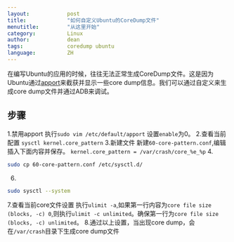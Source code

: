 ```yaml
---
layout:            post
title:             "如何自定义Ubuntu的CoreDump文件"
menutitle:         "从这里开始"
category:          Linux
author:            dean
tags:              coredump ubuntu
language:          ZH
---
```

在编写Ubuntu的应用的时候，往往无法正常生成CoreDump文件。这是因为Ubuntu通过[apport](https://wiki.ubuntu.com/Apport)来截获并显示一些core dump信息。我们可以通过自定义来生成core dump文件并通过ADB来调试。
## 步骤
1.禁用apport
  执行`sudo vim /etc/default/apport`
  设置`enable`为0。
2.查看当前配置
  `sysctl kernel.core_pattern`
3.新建文件
  新建`60-core-pattern.conf`,编辑插入下面内容并保存。
  ```kernel.core_pattern = /var/crash/core_%e_%p```
4.
```bash
sudo cp 60-core-pattern.conf /etc/sysctl.d/
```
6.
```bash
sudo sysctl --system
```
7.查看当前core文件设置
执行`ulimit -a`,如果第一行内容为`core file size          (blocks, -c) 0`,则执行`ulimit -c unlimited`。确保第一行为`core file size          (blocks, -c) unlimited`。
8.通过以上设置，当出现core dump，会在`/var/crash`目录下生成core dump文件